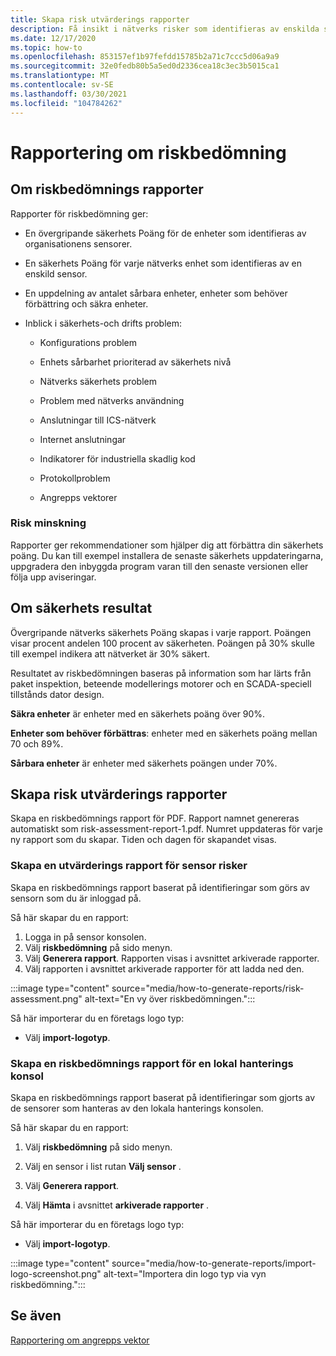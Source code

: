 ```yaml
---
title: Skapa risk utvärderings rapporter
description: Få insikt i nätverks risker som identifieras av enskilda sensorer eller en sammanställd vy med risker som upptäckts av alla sensorer.
ms.date: 12/17/2020
ms.topic: how-to
ms.openlocfilehash: 853157ef1b97fefdd15785b2a71c7ccc5d06a9a9
ms.sourcegitcommit: 32e0fedb80b5a5ed0d2336cea18c3ec3b5015ca1
ms.translationtype: MT
ms.contentlocale: sv-SE
ms.lasthandoff: 03/30/2021
ms.locfileid: "104784262"
---
```

# <a name="risk-assessment-reporting"></a>Rapportering om riskbedömning

## <a name="about-risk-assessment-reports"></a>Om riskbedömnings rapporter

Rapporter för riskbedömning ger:

- En övergripande säkerhets Poäng för de enheter som identifieras av organisationens sensorer.

- En säkerhets Poäng för varje nätverks enhet som identifieras av en enskild sensor.

- En uppdelning av antalet sårbara enheter, enheter som behöver förbättring och säkra enheter.

-  Inblick i säkerhets-och drifts problem:

    - Konfigurations problem

    - Enhets sårbarhet prioriterad av säkerhets nivå

    - Nätverks säkerhets problem

    - Problem med nätverks användning

    - Anslutningar till ICS-nätverk

    - Internet anslutningar

    - Indikatorer för industriella skadlig kod

    - Protokollproblem

    - Angrepps vektorer

### <a name="risk-mitigation"></a>Risk minskning

Rapporter ger rekommendationer som hjälper dig att förbättra din säkerhets poäng. Du kan till exempel installera de senaste säkerhets uppdateringarna, uppgradera den inbyggda program varan till den senaste versionen eller följa upp aviseringar.

## <a name="about-security-scores"></a>Om säkerhets resultat

Övergripande nätverks säkerhets Poäng skapas i varje rapport. Poängen visar procent andelen 100 procent av säkerheten. Poängen på 30% skulle till exempel indikera att nätverket är 30% säkert.

Resultatet av riskbedömningen baseras på information som har lärts från paket inspektion, beteende modellerings motorer och en SCADA-speciell tillstånds dator design.

**Säkra enheter** är enheter med en säkerhets poäng över 90%.

**Enheter som behöver förbättras**: enheter med en säkerhets poäng mellan 70 och 89%.

**Sårbara enheter** är enheter med säkerhets poängen under 70%.

## <a name="create-risk-assessment-reports"></a>Skapa risk utvärderings rapporter

Skapa en riskbedömnings rapport för PDF. Rapport namnet genereras automatiskt som risk-assessment-report-1.pdf. Numret uppdateras för varje ny rapport som du skapar.  Tiden och dagen för skapandet visas.

### <a name="create-a-sensor-risk-assessment-report"></a>Skapa en utvärderings rapport för sensor risker

Skapa en riskbedömnings rapport baserat på identifieringar som görs av sensorn som du är inloggad på.

Så här skapar du en rapport:

1. Logga in på sensor konsolen.
1. Välj **riskbedömning** på sido menyn.
1. Välj **Generera rapport**. Rapporten visas i avsnittet arkiverade rapporter.
1. Välj rapporten i avsnittet arkiverade rapporter för att ladda ned den.

:::image type="content" source="media/how-to-generate-reports/risk-assessment.png" alt-text="En vy över riskbedömningen.":::

Så här importerar du en företags logo typ:

- Välj **import-logotyp**.

### <a name="create-an-on-premises-management-console-risk-assessment-report"></a>Skapa en riskbedömnings rapport för en lokal hanterings konsol

Skapa en riskbedömnings rapport baserat på identifieringar som gjorts av de sensorer som hanteras av den lokala hanterings konsolen. 

Så här skapar du en rapport:

1. Välj **riskbedömning** på sido menyn.

2. Välj en sensor i list rutan **Välj sensor** .

3. Välj **Generera rapport**.

4. Välj **Hämta** i avsnittet **arkiverade rapporter** .

Så här importerar du en företags logo typ:

- Välj **import-logotyp**.

:::image type="content" source="media/how-to-generate-reports/import-logo-screenshot.png" alt-text="Importera din logo typ via vyn riskbedömning.":::

## <a name="see-also"></a>Se även

[Rapportering om angrepps vektor](how-to-create-attack-vector-reports.md)

